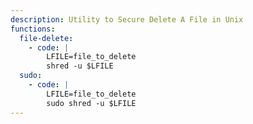 ```yaml
---
description: Utility to Secure Delete A File in Unix
functions:
  file-delete:
    - code: |
        LFILE=file_to_delete
        shred -u $LFILE
  sudo:
    - code: |
        LFILE=file_to_delete
        sudo shred -u $LFILE
---
```

